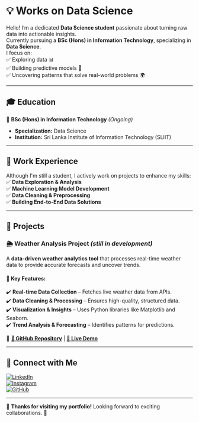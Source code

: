 # 💡 Works on Data Science  

Hello! I’m a dedicated **Data Science student** passionate about turning raw data into actionable insights.  
Currently pursuing a **BSc (Hons) in Information Technology**, specializing in **Data Science**.  
I focus on:  
✅ Exploring data 📊  
✅ Building predictive models 🤖  
✅ Uncovering patterns that solve real-world problems 🌍  

---

## 🎓 Education  
📍 **BSc (Hons) in Information Technology** *(Ongoing)*  
- **Specialization:** Data Science  
- **Institution:** Sri Lanka Institute of Information Technology (SLIIT)  

---

## 💼 Work Experience  
Although I'm still a student, I actively work on projects to enhance my skills:  
✅ **Data Exploration & Analysis**  
✅ **Machine Learning Model Development**  
✅ **Data Cleaning & Preprocessing**  
✅ **Building End-to-End Data Solutions**  

---

## 🔬 Projects  

### 🌦 Weather Analysis Project  *(still in development)*
A **data-driven weather analytics tool** that processes real-time weather data to provide accurate forecasts and uncover trends.  

#### 🔹 Key Features:  
✔️ **Real-time Data Collection** – Fetches live weather data from APIs.  
✔️ **Data Cleaning & Processing** – Ensures high-quality, structured data.  
✔️ **Visualization & Insights** – Uses Python libraries like Matplotlib and Seaborn.  
✔️ **Trend Analysis & Forecasting** – Identifies patterns for predictions.  


📌 **[🔗 GitHub Repository](https://github.com/Im45h4/Weather-api)** | **[🔗 Live Demo](#)**  

---

## 🔗 Connect with Me  

[![LinkedIn](https://img.shields.io/badge/LinkedIn-0077B5?style=for-the-badge&logo=linkedin&logoColor=white)](https://www.linkedin.com/in/im45h4)  
[![Instagram](https://img.shields.io/badge/Instagram-E4405F?style=for-the-badge&logo=instagram&logoColor=white)](https://www.instagram.com/im45h4/)  
[![GitHub](https://img.shields.io/badge/GitHub-181717?style=for-the-badge&logo=github&logoColor=white)](https://github.com/im45h4)  

---

📌 **Thanks for visiting my portfolio!** Looking forward to exciting collaborations. 🚀  
